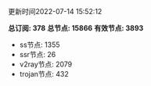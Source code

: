 更新时间2022-07-14 15:52:12

**总订阅: 378**
**总节点: 15866**
**有效节点: 3893**
- ss节点: 1355
- ssr节点: 26
- v2ray节点: 2079
- trojan节点: 432
